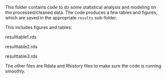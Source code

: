 This folder contains code to do some statistical analysis and modeling on the processed/cleaned data.
The code produces a few tables and figures, which are saved in the appropriate `results` sub-folder.

This includes figures and tables:

resulttable1.rds

resulttable2.rds

resulttable3.rds

The other files are Rdata and Rhistory files to make sure the code is running smoothly. 
